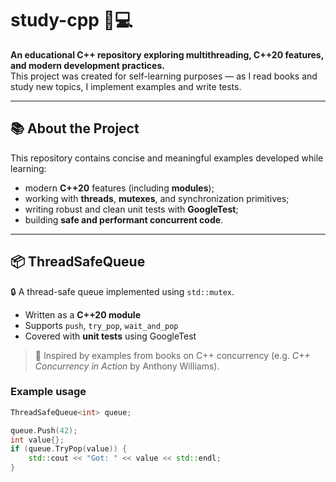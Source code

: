 # study-cpp 🧠💻

**An educational C++ repository exploring multithreading, C++20 features, and modern development practices.**  
This project was created for self-learning purposes — as I read books and study new topics, I implement examples and write tests.

---

## 📚 About the Project

This repository contains concise and meaningful examples developed while learning:

- modern **C++20** features (including **modules**);
- working with **threads**, **mutexes**, and synchronization primitives;
- writing robust and clean unit tests with **GoogleTest**;
- building **safe and performant concurrent code**.

---

## 📦 ThreadSafeQueue

🔒 A thread-safe queue implemented using `std::mutex`.

- Written as a **C++20 module**
- Supports `push`, `try_pop`, `wait_and_pop`
- Covered with **unit tests** using GoogleTest

> 📖 Inspired by examples from books on C++ concurrency (e.g. *C++ Concurrency in Action* by Anthony Williams).

### Example usage

```cpp
ThreadSafeQueue<int> queue;

queue.Push(42);
int value{};
if (queue.TryPop(value)) {
    std::cout << "Got: " << value << std::endl;
}
